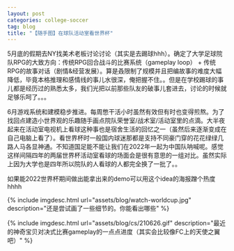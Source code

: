 ```yaml
---
layout: post
categories: college-soccer
tag: blog
title: "【随手图】在球队活动室看世界杯"
---
```


5月底的假期去NY找美术老板讨论讨论（其实是去踢球hhh）。确定了大学足球院队RPG的大致方向：传统RPG回合战斗的比赛系统（gameplay loop） + 传统RPG的故事对话（剧情&经营发展）。算是叒限制了规模并且把编故事的难度大幅降低，毕竟本格推理和感情线的事儿水很深，俺把握不住。。但是在学校踢球的事儿都是经历过的熟悉太多，我们光把以前那些队友的破事儿套进去，讨论的时候就足够乐呵了。。。

<!--more-->

6月游戏系统和建模稳步推进。每周憋干活小时虽然有效但有时也变得煎熬。为了找回点建造小世界观的乐趣随手画点院队荣誉室/战术室/活动室里的点滴。大半夜起来在活动室电视机上看球这种事也是宿舍生活的回忆之一（虽然后来逐渐变成在自己电脑上看了）。看世界杯时一般国内球迷那都是支持不同豪门穿的花花绿绿几路人马各显神通。不知道国足能不能让我们在2022年一起为中国队呐喊呢。感觉这样间隔四年的两届世界杯活动室看球的场面会是很有意思的一组对比。虽然实际上因为大学也是四年所以院队的人看球的人都完全换了一批了。。

如果能2022世界杯期间做出能拿出来的demo可以用这个idea的海报蹭个热度hhhh

{% include imgdesc.html url="assets/blog/watch-worldcup.jpg" description="还是尝试画了一些细节的。你能看出哪些" %}

{% include imgdesc.html url="assets/blog/cs/210626.gif" description="最近的神奇宝贝对决式比赛gameplay的一点点进度（其实会比较像FC上的天使之翼吧）" %}


